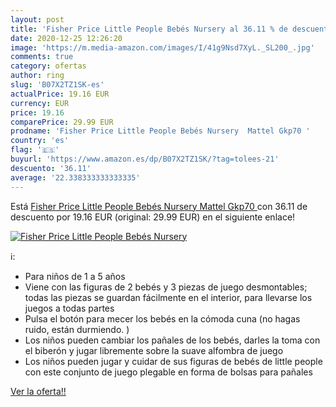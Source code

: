 ```yaml
---
layout: post
title: 'Fisher Price Little People Bebés Nursery al 36.11 % de descuento'
date: 2020-12-25 12:26:20
image: 'https://m.media-amazon.com/images/I/41g9Nsd7XyL._SL200_.jpg'
comments: true
category: ofertas
author: ring
slug: 'B07X2TZ1SK-es'
actualPrice: 19.16 EUR
currency: EUR
price: 19.16
comparePrice: 29.99 EUR
prodname: 'Fisher Price Little People Bebés Nursery  Mattel Gkp70 '
country: 'es'
flag: '🇪🇸'
buyurl: 'https://www.amazon.es/dp/B07X2TZ1SK/?tag=tolees-21'
descuento: '36.11'
average: '22.338333333333335'
---
```


Está [Fisher Price Little People Bebés Nursery  Mattel Gkp70 ](https://www.amazon.es/dp/B07X2TZ1SK/?tag=tolees-21) con 36.11 de descuento por 19.16 EUR (original: 29.99 EUR) en el siguiente enlace!

[![Fisher Price Little People Bebés Nursery](https://m.media-amazon.com/images/I/41g9Nsd7XyL._SL200_.jpg)](https://www.amazon.es/dp/B07X2TZ1SK/?tag=tolees-21)

ℹ️:

- Para niños de 1 a 5 años
- Viene con las figuras de 2 bebés y 3 piezas de juego desmontables; todas las piezas se guardan fácilmente en el interior, para llevarse los juegos a todas partes
- Pulsa el botón para mecer los bebés en la cómoda cuna (no hagas ruido, están durmiendo. )
- Los niños pueden cambiar los pañales de los bebés, darles la toma con el biberón y jugar libremente sobre la suave alfombra de juego
- Los niños pueden jugar y cuidar de sus figuras de bebés de little people con este conjunto de juego plegable en forma de bolsas para pañales

[Ver la oferta!!](https://www.amazon.es/dp/B07X2TZ1SK/?tag=tolees-21)

